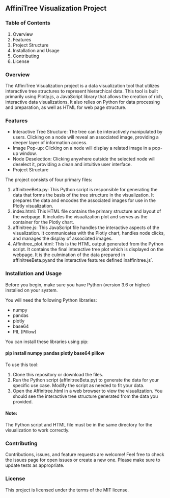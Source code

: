 ## AffiniTree Visualization Project

### Table of Contents

1. Overview
2. Features
3. Project Structure
4. Installation and Usage
5. Contributing
6. License

### Overview

The AffiniTree Visualization project is a data visualization tool that utilizes interactive tree structures to represent hierarchical data. This tool is built primarily using Plotly.js, a JavaScript library that allows the creation of rich, interactive data visualizations. It also relies on Python for data processing and preparation, as well as HTML for web page structure.

### Features

* Interactive Tree Structure: The tree can be interactively manipulated by users. Clicking on a node will reveal an associated image, providing a deeper layer of information access.
* Image Pop-up: Clicking on a node will display a related image in a pop-up window.
* Node Deselection: Clicking anywhere outside the selected node will deselect it, providing a clean and intuitive user interface.
* Project Structure

The project consists of four primary files:

1. affinitreeBeta.py: This Python script is responsible for generating the data that forms the basis of the tree structure in the visualization. It prepares the data and encodes the associated images for use in the Plotly visualization.
2. index.html: This HTML file contains the primary structure and layout of the webpage. It includes the visualization plot and serves as the container for the Plotly chart.
3. affinitree.js: This JavaScript file handles the interactive aspects of the visualization. It communicates with the Plotly chart, handles node clicks, and manages the display of associated images.
4. Affinitree_plot.html: This is the HTML output generated from the Python script. It contains the final interactive tree plot which is displayed on the webpage. It is the culmination of the data prepared in affinitreeBeta.pyand the interactive features defined inaffinitree.js`.

### Installation and Usage

Before you begin, make sure you have Python (version 3.6 or higher) installed on your system.

You will need the following Python libraries:

* numpy
* pandas
* plotly
* base64
* PIL (Pillow)

You can install these libraries using pip:

#### pip install numpy pandas plotly base64 pillow

To use this tool:

1. Clone this repository or download the files.
2. Run the Python script (affinitreeBeta.py) to generate the data for your specific use case. Modify the script as needed to fit your data.
3. Open the Affinitree.html in a web browser to view the visualization. You should see the interactive tree structure generated from the data you provided.

#### Note: 
The Python script and HTML file must be in the same directory for the visualization to work correctly.

### Contributing

Contributions, issues, and feature requests are welcome! Feel free to check the issues page for open issues or create a new one. Please make sure to update tests as appropriate.

### License

This project is licensed under the terms of the MIT license.